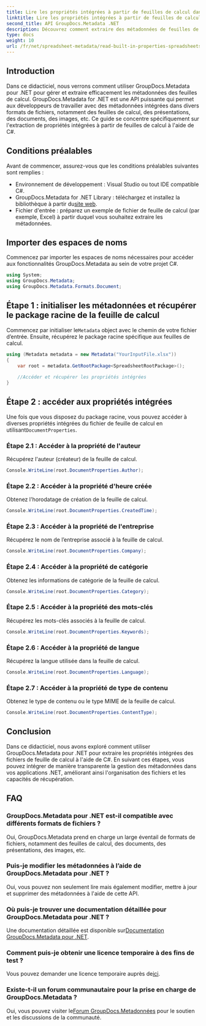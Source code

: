```yaml
---
title: Lire les propriétés intégrées à partir de feuilles de calcul dans .NET
linktitle: Lire les propriétés intégrées à partir de feuilles de calcul dans .NET
second_title: API GroupDocs.Metadata .NET
description: Découvrez comment extraire des métadonnées de feuilles de calcul dans .NET à l'aide de GroupDocs.Metadata, améliorant ainsi la gestion et l'organisation des documents dans vos applications.
type: docs
weight: 10
url: /fr/net/spreadsheet-metadata/read-built-in-properties-spreadsheets/
---
```

## Introduction
Dans ce didacticiel, nous verrons comment utiliser GroupDocs.Metadata pour .NET pour gérer et extraire efficacement les métadonnées des feuilles de calcul. GroupDocs.Metadata for .NET est une API puissante qui permet aux développeurs de travailler avec des métadonnées intégrées dans divers formats de fichiers, notamment des feuilles de calcul, des présentations, des documents, des images, etc. Ce guide se concentre spécifiquement sur l'extraction de propriétés intégrées à partir de feuilles de calcul à l'aide de C#.
## Conditions préalables
Avant de commencer, assurez-vous que les conditions préalables suivantes sont remplies :
- Environnement de développement : Visual Studio ou tout IDE compatible C#.
-  GroupDocs.Metadata for .NET Library : téléchargez et installez la bibliothèque à partir du[site web](https://releases.groupdocs.com/metadata/net/).
- Fichier d'entrée : préparez un exemple de fichier de feuille de calcul (par exemple, Excel) à partir duquel vous souhaitez extraire les métadonnées.

## Importer des espaces de noms
Commencez par importer les espaces de noms nécessaires pour accéder aux fonctionnalités GroupDocs.Metadata au sein de votre projet C#.
```csharp
using System;
using GroupDocs.Metadata;
using GroupDocs.Metadata.Formats.Document;
```
## Étape 1 : initialiser les métadonnées et récupérer le package racine de la feuille de calcul
 Commencez par initialiser le`Metadata` object avec le chemin de votre fichier d’entrée. Ensuite, récupérez le package racine spécifique aux feuilles de calcul.
```csharp
using (Metadata metadata = new Metadata("YourInputFile.xlsx"))
{
    var root = metadata.GetRootPackage<SpreadsheetRootPackage>();
    
    //Accéder et récupérer les propriétés intégrées
}
```
## Étape 2 : accéder aux propriétés intégrées
 Une fois que vous disposez du package racine, vous pouvez accéder à diverses propriétés intégrées du fichier de feuille de calcul en utilisant`DocumentProperties`.
### Étape 2.1 : Accéder à la propriété de l'auteur
Récupérez l'auteur (créateur) de la feuille de calcul.
```csharp
Console.WriteLine(root.DocumentProperties.Author);
```
### Étape 2.2 : Accéder à la propriété d'heure créée
Obtenez l'horodatage de création de la feuille de calcul.
```csharp
Console.WriteLine(root.DocumentProperties.CreatedTime);
```
### Étape 2.3 : Accéder à la propriété de l'entreprise
Récupérez le nom de l’entreprise associé à la feuille de calcul.
```csharp
Console.WriteLine(root.DocumentProperties.Company);
```
### Étape 2.4 : Accéder à la propriété de catégorie
Obtenez les informations de catégorie de la feuille de calcul.
```csharp
Console.WriteLine(root.DocumentProperties.Category);
```
### Étape 2.5 : Accéder à la propriété des mots-clés
Récupérez les mots-clés associés à la feuille de calcul.
```csharp
Console.WriteLine(root.DocumentProperties.Keywords);
```
### Étape 2.6 : Accéder à la propriété de langue
Récupérez la langue utilisée dans la feuille de calcul.
```csharp
Console.WriteLine(root.DocumentProperties.Language);
```
### Étape 2.7 : Accéder à la propriété de type de contenu
Obtenez le type de contenu ou le type MIME de la feuille de calcul.
```csharp
Console.WriteLine(root.DocumentProperties.ContentType);
```

## Conclusion
Dans ce didacticiel, nous avons exploré comment utiliser GroupDocs.Metadata pour .NET pour extraire les propriétés intégrées des fichiers de feuille de calcul à l'aide de C#. En suivant ces étapes, vous pouvez intégrer de manière transparente la gestion des métadonnées dans vos applications .NET, améliorant ainsi l'organisation des fichiers et les capacités de récupération.

## FAQ
### GroupDocs.Metadata pour .NET est-il compatible avec différents formats de fichiers ?
Oui, GroupDocs.Metadata prend en charge un large éventail de formats de fichiers, notamment des feuilles de calcul, des documents, des présentations, des images, etc.
### Puis-je modifier les métadonnées à l’aide de GroupDocs.Metadata pour .NET ?
Oui, vous pouvez non seulement lire mais également modifier, mettre à jour et supprimer des métadonnées à l'aide de cette API.
### Où puis-je trouver une documentation détaillée pour GroupDocs.Metadata pour .NET ?
 Une documentation détaillée est disponible sur[Documentation GroupDocs.Metadata pour .NET](https://reference.groupdocs.com/metadata/net/).
### Comment puis-je obtenir une licence temporaire à des fins de test ?
 Vous pouvez demander une licence temporaire auprès de[ici](https://purchase.groupdocs.com/temporary-license/).
### Existe-t-il un forum communautaire pour la prise en charge de GroupDocs.Metadata ?
 Oui, vous pouvez visiter le[Forum GroupDocs.Metadonnées](https://forum.groupdocs.com/c/metadata/14) pour le soutien et les discussions de la communauté.